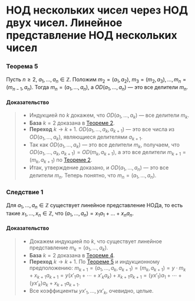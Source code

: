 # НОД нескольких чисел через НОД двух чисел. Линейное представление НОД нескольких чисел

### **Теорема 5**

Пусть $n \geq 2$, $a_1, \ldots, a_n \in \mathbb{Z}$. Положим $m_2 = (a_1, a_2)$,
$m_3 = (m_2, a_3), \ldots, m_n = (m_{n-1}, a_n)$. Тогда
$m_n = (a_1, \ldots, a_n)$, а $OD(a_1, \ldots, a_n)$ — это все делители $m_n$.

#### **Доказательство**

> + Индукцией по $k$ докажем, что $OD(a_1, \ldots, a_k)$ — все делители $m_k$.
> + **База** $k = 2$ доказана в [Теореме 2](03.md#Теорема-2).
> + **Переход** $k \to k + 1$. $OD(a_1, \ldots, a_k, a_{k+1})$ — это все числа из $OD(a_1, \ldots, a_k)$, являющиеся делителями $a_{k+1}$.
> + Так как $OD(a_1, \ldots, a_k)$ — это все делители $m_k$, получаем, что $OD(a_1, \ldots, a_k, a_{k+1}) = OD(m_k, a_{k+1})$, а это все делители $m_{k+1} = (m_k, a_{k+1})$ по [Теореме 2](09.md#Теорема-2).
> + Итак, утверждение доказано, и $OD(a_1, \ldots, a_n)$ — это все делители $m_n$. Теперь понятно, что $m_n = (a_1, \ldots, a_n)$.

### **Следствие 1**

Для $a_1, \ldots, a_n \in \mathbb{Z}$ существует линейное представление НОДа, то есть такие $x_1, \ldots, x_n \in \mathbb{Z}$, что
$(a_1, \ldots, a_n) = x_1a_1 + \ldots + x_n a_n$.

#### **Доказательство**

> + Докажем индукцией по $k$, что существует линейное представление $m_k = (a_1, \ldots, a_k)$.
> + **База** $k = 2$ доказана в [Теореме 4](04.md#Теорема-4).
> + **Переход** $k \to k + 1$. По [Теореме 5](05.md#Теорема-5) и индукционному предположению:
>   $m_{k+1} = (a_1, \ldots, a_k, a_{k+1}) = (m_k, a_{k+1}) = y \cdot m_k + x_{k+1}a_{k+1} = y(x'_1a_1 + \cdots + x'_k a_k) + x_{k+1}a_{k+1} = (yx'_1)a_1 + \cdots + (yx'_k)a_k + x_{k+1}a_{k+1}$.
> + Все коэффициенты $yx'_1, \ldots, yx'_k$, очевидно, целые.
